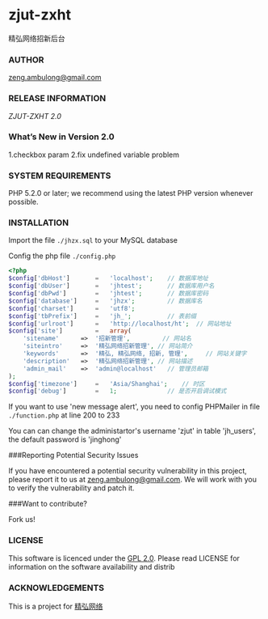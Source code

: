 zjut-zxht
=========

精弘网络招新后台

### AUTHOR
[zeng.ambulong@gmail.com](mailto:zeng.ambulong@gmail.com)

### RELEASE INFORMATION
*ZJUT-ZXHT 2.0*

### What’s New in Version 2.0
1.checkbox param
2.fix undefined variable problem

### SYSTEM REQUIREMENTS

PHP 5.2.0 or later; we recommend using the
latest PHP version whenever possible.

### INSTALLATION

Import the file `./jhzx.sql` to your MySQL database

Config the php file `./config.php`
```php
<?php
$config['dbHost']		=	'localhost';	// 数据库地址
$config['dbUser']		=	'jhtest';		// 数据库用户名
$config['dbPwd']		=	'jhtest';		// 数据库密码
$config['database']		=	'jhzx';			// 数据库名
$config['charset']		=	'utf8';
$config['tbPrefix']		=	'jh_';			// 表前缀
$config['urlroot']		=	'http://localhost/ht';	// 网站地址
$config['site']			=	array(
	'sitename'		=>	'招新管理',			// 网站名
	'siteintro'		=>	'精弘网络招新管理',	// 网站简介
	'keywords'		=>	'精弘, 精弘网络, 招新, 管理',		// 网站关键字
	'description'	=>	'精弘网络招新管理',	// 网站描述
	'admin_mail'	=>	'admin@localhost'	// 管理员邮箱
);
$config['timezone']		=	'Asia/Shanghai';	// 时区
$config['debug']		=	1;				// 是否开启调试模式
```

If you want to use 'new message alert', you need to config PHPMailer in file `./function.php` at line 200 to 233

You can can change the administartor's username 'zjut' in table 'jh_users', the default password is 'jinghong'

###Reporting Potential Security Issues

If you have encountered a potential security vulnerability in this project, please report it to us at [zeng.ambulong@gmail.com](mailto:zeng.ambulong@gmail.com). We will work with you to verify the vulnerability and patch it.

###Want to contribute?

Fork us!

### LICENSE

This software is licenced under the [GPL 2.0](http://www.gnu.org/licenses/gpl-2.0.html). Please read LICENSE for information on the
software availability and distrib

### ACKNOWLEDGEMENTS

This is a project for [精弘网络](http://www.zjut.com)

